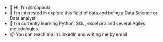 - 👋 Hi, I’m @roapaula
- 👀 I’m interested in explore this field of data and being a Data Science or Data analyst
- 🌱 I’m currently learning Python, SQL, excel pro and several Agiles metodologies. 
- 📫 You can reach me in LinkedIn and writing me by email

<!---
roapaula/roapaula is a ✨ special ✨ repository because its `README.md` (this file) appears on your GitHub profile.
You can click the Preview link to take a look at your changes.
--->
